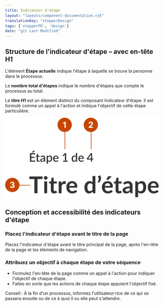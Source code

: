 ```yaml
---
title: Indicateur d'étape
layout: "layouts/component-documentation.njk"
translationKey: "stepperDesign"
tags: ['stepperFR', 'design']
date: "git Last Modified"
---
```


## Structure de l'indicateur d'étape – avec en-tête H1

L'élément **Étape actuelle** indique l'étape à laquelle se trouve la personne dans le processus.

Le **nombre total d'étapes** indique le nombre d'étapes que compte le processus au total.

Le **titre H1** est un élément distinct du composant Indicateur d'étape. Il est formulé comme un appel à l'action et indique l'objectif de cette étape particulière.

<img class="b-sm b-gray p-400" src="/images/fr/components/anatomy/gcds-stepper-anatomy.svg" alt="L'anatomie du composant indicateur d'étape identifiant l'étape courante, le nombre total d'étapes et le titre de la page." />

## Conception et accessibilité des indicateurs d'étape

### Placez l'indicateur d'étape avant le titre de la page

Placez l'indicateur d'étape avant le titre principal de la page, après l'en-tête de la page et les éléments de navigation.

### Attribuez un objectif à chaque étape de votre séquence

- Formulez l'en-tête de la page comme un appel à l'action pour indiquer l'objectif de chaque étape.
- Faites en sorte que les actions de chaque étape appuient l'objectif fixé.

Conseil : À la fin d'un processus, informez l'utilisateur·rice de ce qui se passera ensuite ou de ce à quoi il ou elle peut s'attendre.
